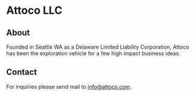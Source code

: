 # Attoco LLC

## About

Founded in Seattle WA as a Delaware Limited Liability Corporation, Attoco has been the exploration vehicle for a few high impact business ideas.

## Contact

For inquiries please send mail to [info@attoco.com](mailto:info@attoco.com).
